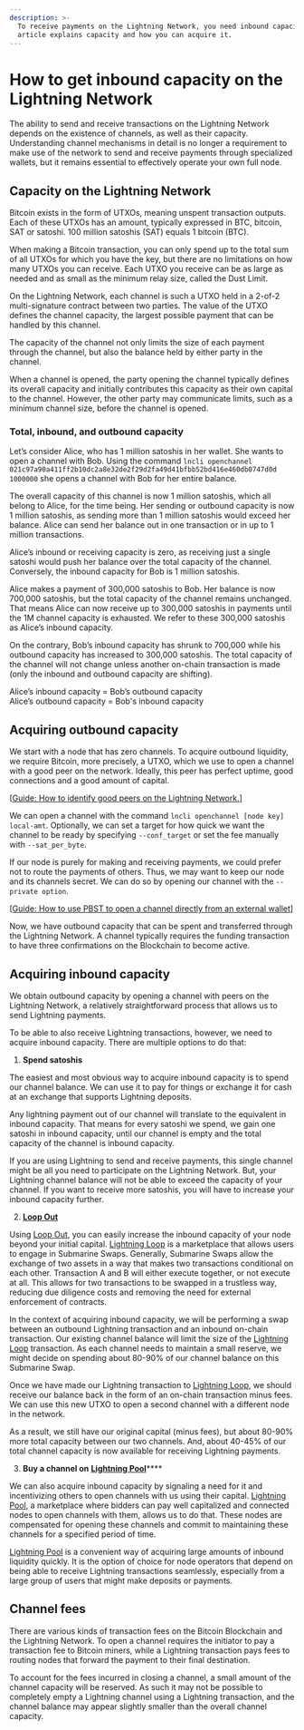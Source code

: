 ```yaml
---
description: >-
  To receive payments on the Lightning Network, you need inbound capacity. This
  article explains capacity and how you can acquire it.
---
```


# How to get inbound capacity on the Lightning Network

The ability to send and receive transactions on the Lightning Network depends on the existence of channels, as well as their capacity. Understanding channel mechanisms in detail is no longer a requirement to make use of the network to send and receive payments through specialized wallets, but it remains essential to effectively operate your own full node.

## Capacity on the Lightning Network

Bitcoin exists in the form of UTXOs, meaning unspent transaction outputs. Each of these UTXOs has an amount, typically expressed in BTC, bitcoin, SAT or satoshi. 100 million satoshis (SAT) equals 1 bitcoin (BTC).

When making a Bitcoin transaction, you can only spend up to the total sum of all UTXOs for which you have the key, but there are no limitations on how many UTXOs you can receive. Each UTXO you receive can be as large as needed and as small as the minimum relay size, called the Dust Limit.

On the Lightning Network, each channel is such a UTXO held in a 2-of-2 multi-signature contract between two parties. The value of the UTXO defines the channel capacity, the largest possible payment that can be handled by this channel.

The capacity of the channel not only limits the size of each payment through the channel, but also the balance held by either party in the channel.

When a channel is opened, the party opening the channel typically defines its overall capacity and initially contributes this capacity as their own capital to the channel. However, the other party may communicate limits, such as a minimum channel size, before the channel is opened.

### Total, inbound, and outbound capacity

Let’s consider Alice, who has 1 million satoshis in her wallet. She wants to open a channel with Bob. Using the command `lncli openchannel 021c97a90a411ff2b10dc2a8e32de2f29d2fa49d41bfbb52bd416e460db0747d0d 1000000` she opens a channel with Bob for her entire balance.

The overall capacity of this channel is now 1 million satoshis, which all belong to Alice, for the time being. Her sending or outbound capacity is now 1 million satoshis, as sending more than 1 million satoshis would exceed her balance. Alice can send her balance out in one transaction or in up to 1 million transactions.

Alice’s inbound or receiving capacity is zero, as receiving just a single satoshi would push her balance over the total capacity of the channel. Conversely, the inbound capacity for Bob is 1 million satoshis.

Alice makes a payment of 300,000 satoshis to Bob. Her balance is now 700,000 satoshis, but the total capacity of the channel remains unchanged. That means Alice can now receive up to 300,000 satoshis in payments until the 1M channel capacity is exhausted. We refer to these 300,000 satoshis as Alice’s inbound capacity.

On the contrary, Bob’s inbound capacity has shrunk to 700,000 while his outbound capacity has increased to 300,000 satoshis. The total capacity of the channel will not change unless another on-chain transaction is made (only the inbound and outbound capacity are shifting).

Alice’s inbound capacity = Bob’s outbound capacity\
Alice’s outbound capacity = Bob's inbound capacity

## Acquiring outbound capacity

We start with a node that has zero channels. To acquire outbound liquidity, we require Bitcoin, more precisely, a UTXO, which we use to open a channel with a good peer on the network. Ideally, this peer has perfect uptime, good connections and a good amount of capital.

\[[Guide: How to identify good peers on the Lightning Network.](../routing/identify-good-peers.md)]

We can open a channel with the command `lncli openchannel [node key] local-amt`. Optionally, we can set a target for how quick we want the channel to be ready by specifying `--conf_target` or set the fee manually with `--sat_per_byte`.

If our node is purely for making and receiving payments, we could prefer not to route the payments of others. Thus, we may want to keep our node and its channels secret. We can do so by opening our channel with the `--private option`.

\[[Guide: How to use PBST to open a channel directly from an external wallet](../../lightning-network-tools/lnd/psbt.md)]

Now, we have outbound capacity that can be spent and transferred through the Lightning Network. A channel typically requires the funding transaction to have three confirmations on the Blockchain to become active.

## Acquiring inbound capacity

We obtain outbound capacity by opening a channel with peers on the Lightning Network, a relatively straightforward process that allows us to send Lightning payments.

To be able to also receive Lightning transactions, however, we need to acquire inbound capacity. There are multiple options to do that:

1. **Spend satoshis**

The easiest and most obvious way to acquire inbound capacity is to spend our channel balance. We can use it to pay for things or exchange it for cash at an exchange that supports Lightning deposits.

Any lightning payment out of our channel will translate to the equivalent in inbound capacity. That means for every satoshi we spend, we gain one satoshi in inbound capacity, until our channel is empty and the total capacity of the channel is inbound capacity.

If you are using Lightning to send and receive payments, this single channel might be all you need to participate on the Lightning Network. But, your Lightning channel balance will not be able to exceed the capacity of your channel. If you want to receive more satoshis, you will have to increase your inbound capacity further.

2. ****[**Loop Out**](https://lightning.engineering/loop)****

Using [Loop Out](https://lightning.engineering/loop), you can easily increase the inbound capacity of your node beyond your initial capital. [Lightning Loop](https://lightning.engineering/loop) is a marketplace that allows users to engage in Submarine Swaps. Generally, Submarine Swaps allow the exchange of two assets in a way that makes two transactions conditional on each other. Transaction A and B will either execute together, or not execute at all. This allows for two transactions to be swapped in a trustless way, reducing due diligence costs and removing the need for external enforcement of contracts.

In the context of acquiring inbound capacity, we will be performing a swap between an outbound Lightning transaction and an inbound on-chain transaction. Our existing channel balance will limit the size of the [Lightning Loop](https://lightning.engineering/loop) transaction. As each channel needs to maintain a small reserve, we might decide on spending about 80-90% of our channel balance on this Submarine Swap.

Once we have made our Lightning transaction to [Lightning Loop](https://lightning.engineering/loop), we should receive our balance back in the form of an on-chain transaction minus fees. We can use this new UTXO to open a second channel with a different node in the network.

As a result, we still have our original capital (minus fees), but about 80-90% more total capacity between our two channels. And, about 40-45% of our total channel capacity is now available for receiving Lightning payments.

3. **Buy a channel on** [**Lightning Pool**](https://lightning.engineering/pool)****

We can also acquire inbound capacity by signaling a need for it and incentivizing others to open channels with us using their capital. [Lightning Pool](https://lightning.engineering/pool), a marketplace where bidders can pay well capitalized and connected nodes to open channels with them, allows us to do that. These nodes are compensated for opening these channels and commit to maintaining these channels for a specified period of time.

[Lightning Pool](https://lightning.engineering/pool) is a convenient way of acquiring large amounts of inbound liquidity quickly. It is the option of choice for node operators that depend on being able to receive Lightning transactions seamlessly, especially from a large group of users that might make deposits or payments.

## Channel fees

There are various kinds of transaction fees on the Bitcoin Blockchain and the Lightning Network. To open a channel requires the initiator to pay a transaction fee to Bitcoin miners, while a Lightning transaction pays fees to routing nodes that forward the payment to their final destination.

To account for the fees incurred in closing a channel, a small amount of the channel capacity will be reserved. As such it may not be possible to completely empty a Lightning channel using a Lightning transaction, and the channel balance may appear slightly smaller than the overall channel capacity.
